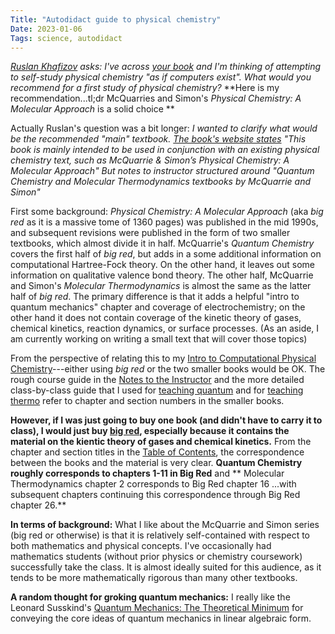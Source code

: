 ```yaml
---
Title: "Autodidact guide to physical chemistry"
Date: 2023-01-06
Tags: science, autodidact
---
```


*[Ruslan Khafizov](https://www.linkedin.com/in/ruslankhafizov/) asks:  I've across [your book](
https://uscibooks.aip.org/books/introduction-to-computational-physical-chemistry/)
and I'm thinking of attempting to self-study physical chemistry "as if computers exist". What would you recommend for a first study of physical chemistry?*  **Here is my recommendation...tl;dr McQuarries and Simon's *Physical Chemistry: A Molecular Approach* is a solid choice **

Actually Ruslan's question was a bit longer:  *I wanted to clarify what would be the recommended "main" textbook.
[The book's website states](https://uscibooks.aip.org/books/introduction-to-computational-physical-chemistry/) "This book is mainly intended to be used in conjunction with an existing physical chemistry text, such as McQuarrie & Simon’s Physical Chemistry: A Molecular Approach"
But notes to instructor structured around "Quantum
Chemistry and Molecular Thermodynamics textbooks by McQuarrie and Simon"*

First some background:  *Physical Chemistry: A Molecular Approach* (aka *big red* as it is a massive tome of 1360 pages) was published in the mid 1990s, and subsequent revisions were published in the form of two smaller textbooks, which almost divide it in half.  McQuarrie's *Quantum Chemistry* covers the first half of *big red*, but adds in a some additional information on computational Hartree-Fock theory.  On the other hand, it leaves out some information on qualitative valence bond theory.
The other half, McQuarrie and Simon's *Molecular Thermodynamics* is almost the same as the latter half of *big red*.  The primary difference is that it adds a helpful "intro to quantum mechanics" chapter and coverage of electrochemistry; on the other hand it does not contain coverage of the kinetic theory of gases, chemical kinetics, reaction dynamics, or surface processes. (As an aside, I am currently working on writing a small text that will cover those topics)

From the perspective of relating this to my [Intro to Computational Physical Chemistry](https://uscibooks.aip.org/books/introduction-to-computational-physical-chemistry/)---either using *big red* or the two smaller books would be OK.  The rough course guide in the [Notes to the Instructor](https://uscibooks.aip.org/wp-content/uploads/Schrier_websiteFM.pdf) and the more detailed class-by-class guide that I used for [teaching quantum](https://uscibooks.aip.org/wp-content/uploads/Quantum-Syllabus-3day.pdf) and for [teaching thermo](https://uscibooks.aip.org/wp-content/uploads/Thermo-Syllabus-3day.pdf) refer to chapter and section numbers in the smaller books.  

**However, if I was just going to buy one book (and didn't have to carry it to class), I would just buy [big red](https://uscibooks.aip.org/books/physical-chemistry-a-molecular-approach/), especially because it contains the material on the kientic theory of gases and chemical kinetics.** From the chapter and section titles in the [Table of Contents](https://uscibooks.aip.org/books/physical-chemistry-a-molecular-approach/), the correspondence between the books and the material is very clear.  **Quantum Chemistry roughly corresponds to chapters 1-11 in Big Red** and  ** Molecular Thermodynamics chapter 2 corresponds to Big Red chapter 16 ...with subsequent chapters continuing this correspondence through Big Red chapter 26.**

**In terms of background:**  What I like about the McQuarrie and Simon series (big red or otherwise) is that it is relatively self-contained with respect to both mathematics and physical concepts.  I've occasionally had mathematics students (without prior physics or chemistry coursework) successfully take the class.  It is almost ideally suited for this audience, as it tends to be more mathematically rigorous than many other textbooks.

**A random thought for groking quantum mechanics:** I really like the Leonard Susskind's [Quantum Mechanics: The Theoretical Minimum](https://amzn.to/3ILo32T) for conveying the core ideas of quantum mechanics in linear algebraic form.  




